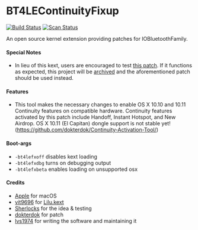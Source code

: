 BT4LEContinuityFixup
===================

[![Build Status](https://travis-ci.com/acidanthera/BT4LEContinuityFixup.svg?branch=master)](https://travis-ci.com/acidanthera/BT4LEContinuityFixup) [![Scan Status](https://scan.coverity.com/projects/16403/badge.svg?flat=1)](https://scan.coverity.com/projects/16403)

An open source kernel extension providing patches for IOBluetoothFamily.

#### Special Notes
- In lieu of this kext, users are encouraged to test [this patch](https://github.com/acidanthera/bugtracker/issues/1173#issuecomment-702022932). If it functions as expected, this project will be [archived](https://github.com/acidanthera/bugtracker/issues/1173#issuecomment-702074550) and the aforementioned patch should be used instead.

#### Features
- This tool makes the necessary changes to enable OS X 10.10 and 10.11 Continuity features on compatible hardware. 
Continuity features activated by this patch include Handoff, Instant Hotspot, and New Airdrop. 
OS X 10.11 (El Capitan) dongle support is not stable yet! (https://github.com/dokterdok/Continuity-Activation-Tool/)

#### Boot-args
- `-bt4lefxoff` disables kext loading
- `-bt4lefxdbg` turns on debugging output
- `-bt4lefxbeta` enables loading on unsupported osx

#### Credits
- [Apple](https://www.apple.com) for macOS  
- [vit9696](https://github.com/vit9696) for [Lilu.kext](https://github.com/vit9696/Lilu)
- [Sherlocks](http://www.insanelymac.com/forum/user/980913-sherlocks/) for the idea & testing
- [dokterdok](https://github.com/dokterdok/Continuity-Activation-Tool/) for patch
- [lvs1974](https://applelife.ru/members/lvs1974.53809/) for writing the software and maintaining it
